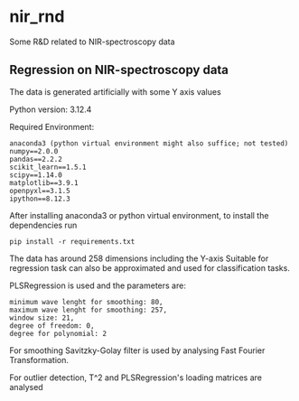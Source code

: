 # nir_rnd
Some R&amp;D related to NIR-spectroscopy data

## Regression on NIR-spectroscopy data
The data is generated artificially with some Y axis values

Python version: 3.12.4

Required Environment:
```
anaconda3 (python virtual environment might also suffice; not tested)
numpy==2.0.0
pandas==2.2.2
scikit_learn==1.5.1
scipy==1.14.0
matplotlib==3.9.1
openpyxl==3.1.5
ipython==8.12.3
```
After installing anaconda3 or python virtual environment, to install the dependencies run
```
pip install -r requirements.txt
```

The data has around 258 dimensions including the Y-axis
Suitable for regression task can also be approximated and used for classification tasks.

PLSRegression is used and the parameters are:
```
minimum wave lenght for smoothing: 80,
maximum wave lenght for smoothing: 257,
window size: 21,
degree of freedom: 0,
degree for polynomial: 2
```

For smoothing Savitzky-Golay filter is used by analysing Fast Fourier Transformation.

For outlier detection, T^2 and PLSRegression's loading matrices are analysed